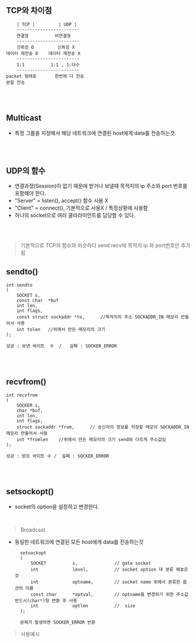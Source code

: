 ## TCP와 차이점

        | TCP |         | UDP |
        ------------------------
        연결형          비연결형
        ------------------------
        신뢰성 O         신뢰성 X
    데이터 재전송 O    데이터 재전송 X
        ------------------------
        1:1          1:1 , 1:다수
        ------------------------
    packet 형태로       한번에 다 전송
    분할 전송           


</br></br>

## Multicast
- 특정 그룹을 지정해서 해당 네트워크에 연결된 host에게 data를 전송하는것.

</br></br>


## UDP의 함수
- 연결과정(Session)이 없기 때문에 받거나 보낼때 목적지의 ip 주소와 port 번호를 포함해야 한다.
- "Server" =  listen(), accept() 함수 사용 X
- "Client" = connect(), 기본적으로 사용X / 특정상황에 사용함
- 하나의 socket으로 여러 클라라이언트를 담당할 수 있다.


</br></br>

>기본적으로 TCP의 함수와 비슷하다 send recv에 목적지 ip 와 port번호만 추가됨

## sendto()

    int sendto
    (
        SOCKET s,
        const char  *buf
        int len,
        int flags,
        const struct sockaddr *to,      //목적지의 주소 SOCKADDR_IN 메모리 만들어서 사용
        int tolen   //위에서 만든 메모리의 크기
    );

    성공 : 보낸 바이트  수  /   실패 : SOCKER_ERROR


</br></br>

## recvfrom()

    int recvfrom
    (
        SOCKER s,
        char *buf,
        int len,
        int flags,
        struct sockaddr *from,      // 송신자의 정보를 저장할 메모리 SOCKADDR_IN 메모리 만들어서 사용
        int *fromlen    //위에서 만든 메모리의 크기 send와 다르게 주소값임
    );

    성공 : 받은 바이트 수 /  실패 : SOCKER_ERROR 

</br></br>

## setsockopt()
- socket의 option을 설정하고 변경한다.

</br>

>Broadcast 
- 동일한 네트워크에 연결된 모든 host에게 data를 전송하는것 

        setsockopt
        (
            SOCKET          s,              // gate socket
            int             level,          // socket option 대 분류 해놓은것
            int             optname,        // socket name 위에서 분류한 옵션의 이름
            const char      *optval,        // optname을 변경하기 위한 주소값 반드시(char*)형 변환 후 사용
            int             optlen          //  size
        );

        문제가 발생하면 SOCKER_ERROR 반환

>사용예시

